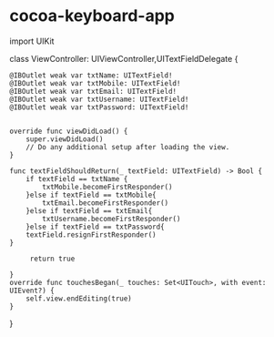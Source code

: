 # cocoa-keyboard-app

import UIKit

class ViewController: UIViewController,UITextFieldDelegate {

    @IBOutlet weak var txtName: UITextField!
    @IBOutlet weak var txtMobile: UITextField!
    @IBOutlet weak var txtEmail: UITextField!
    @IBOutlet weak var txtUsername: UITextField!
    @IBOutlet weak var txtPassword: UITextField!
    
    
    override func viewDidLoad() {
        super.viewDidLoad()
        // Do any additional setup after loading the view.
    }

    func textFieldShouldReturn(_ textField: UITextField) -> Bool {
        if textField == txtName {
            txtMobile.becomeFirstResponder()
        }else if textField == txtMobile{
            txtEmail.becomeFirstResponder()
        }else if textField == txtEmail{
            txtUsername.becomeFirstResponder()
        }else if textField == txtPassword{
        textField.resignFirstResponder()
    }

         return true
        
    }
    override func touchesBegan(_ touches: Set<UITouch>, with event: UIEvent?) {
        self.view.endEditing(true)
    }
}
